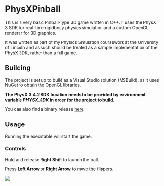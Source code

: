 # PhysXPinball
This is a very basic Pinball-type 3D game written in C++. It uses the PhysX 3 SDK for real-time rigidbody physics simulation and a custom OpenGL renderer for 3D graphics.

It was written as part of my Physics Simulation coursework at the University of Lincoln and as such should be treated as a sample implementation of the PhysX SDK, rather than a full game.

## Building
The project is set up to build as a Visual Studio solution (MSBuild), as it uses NuGet to obtain the OpenGL libraries. 

**The PhysX 3.4.2 SDK location needs to be provided by environment variable *PHYSX_SDK* in order for the project to build.**

You can also find a binary release [here](https://github.com/tomezpl/PhysXPinball/releases).

## Usage
Running the executable will start the game.
### Controls
Hold and release **Right Shift** to launch the ball.

Press **Left Arrow** or **Right Arrow** to move the flippers.

![](https://i.imgur.com/NlBsb6A.gif)
